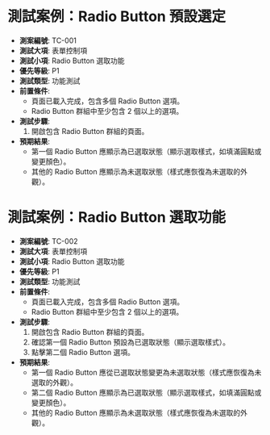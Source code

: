 # 測試案例：Radio Button 預設選定
- **測案編號**: TC-001
- **測試大項**: 表單控制項
- **測試小項**: Radio Button 選取功能
- **優先等級**: P1
- **測試類型**: 功能測試
- **前置條件**:
  - 頁面已載入完成，包含多個 Radio Button 選項。
  - Radio Button 群組中至少包含 2 個以上的選項。
- **測試步驟**:
  1. 開啟包含 Radio Button 群組的頁面。
- **預期結果**:
  - 第一個 Radio Button 應顯示為已選取狀態（顯示選取樣式，如填滿圓點或變更顏色）。
  - 其他的 Radio Button 應顯示為未選取狀態（樣式應恢復為未選取的外觀）。

# 測試案例：Radio Button 選取功能
- **測案編號**: TC-002
- **測試大項**: 表單控制項
- **測試小項**: Radio Button 選取功能
- **優先等級**: P1
- **測試類型**: 功能測試
- **前置條件**:
  - 頁面已載入完成，包含多個 Radio Button 選項。
  - Radio Button 群組中至少包含 2 個以上的選項。
- **測試步驟**:
  1. 開啟包含 Radio Button 群組的頁面。
  2. 確認第一個 Radio Button 預設為已選取狀態（顯示選取樣式）。 
  3. 點擊第二個 Radio Button 選項。
- **預期結果**:
  - 第一個 Radio Button 應從已選取狀態變更為未選取狀態（樣式應恢復為未選取的外觀）。
  - 第二個 Radio Button 應顯示為已選取狀態（顯示選取樣式，如填滿圓點或變更顏色）。
  - 其他的 Radio Button 應顯示為未選取狀態（樣式應恢復為未選取的外觀）。